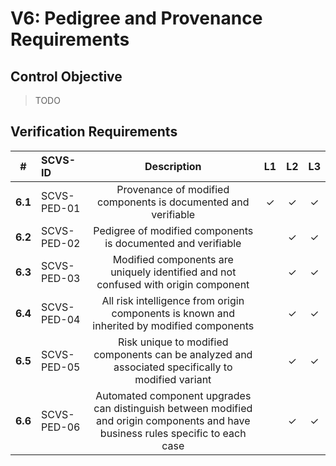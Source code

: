 # V6: Pedigree and Provenance Requirements

## Control Objective

> TODO

<div style="page-break-after: always;"> 
</div>

## Verification Requirements

| # | SCVS-ID | Description | L1 | L2 | L3 |
| :---: | :--- | :---: | :---: | :---: | :---: |
| **6.1** | SCVS-PED-01 | Provenance of modified components is documented and verifiable | ✓ | ✓ | ✓ |
| **6.2** | SCVS-PED-02 | Pedigree of modified components is documented and verifiable | | ✓ | ✓ |
| **6.3** | SCVS-PED-03 | Modified components are uniquely identified and not confused with origin component | | ✓ | ✓ |
| **6.4** | SCVS-PED-04 | All risk intelligence from origin components is known and inherited by modified components | | ✓ | ✓ |
| **6.5** | SCVS-PED-05 | Risk unique to modified components can be analyzed and associated specifically to modified variant | | ✓ | ✓ |
| **6.6** | SCVS-PED-06 | Automated component upgrades can distinguish between modified and origin components and have business rules specific to each case | | ✓ | ✓ |

